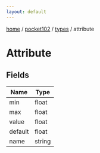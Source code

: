 ```yaml
---
layout: default
---
```


[home](/)  /  [pocket102](/protocol/pocket102)  /  [types](/protocol/pocket102/types)  /  attribute

# Attribute

## Fields

Name | Type
---|---
min | float
max | float
value | float
default | float
name | string


